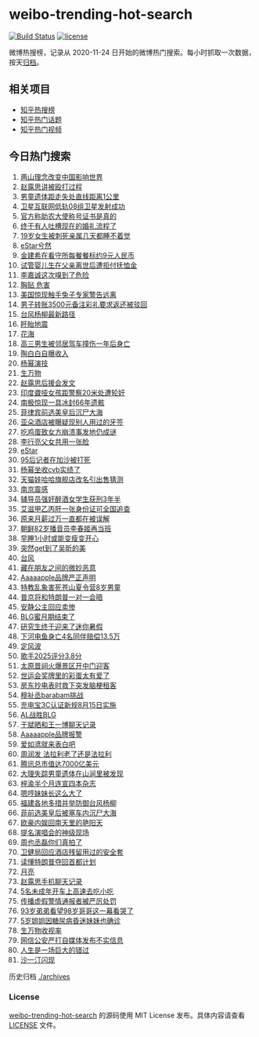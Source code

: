 # weibo-trending-hot-search

[![Build Status](https://github.com/justjavac/weibo-trending-hot-search/workflows/ci/badge.svg?branch=master)](https://github.com/justjavac/weibo-trending-hot-search/actions)
[![license](https://img.shields.io/github/license/justjavac/weibo-trending-hot-search)](https://github.com/justjavac/weibo-trending-hot-search/blob/master/LICENSE)

微博热搜榜，记录从 2020-11-24 日开始的微博热门搜索。每小时抓取一次数据，按天[归档](./archives)。

## 相关项目

- [知乎热搜榜](https://github.com/justjavac/zhihu-trending-top-search)
- [知乎热门话题](https://github.com/justjavac/zhihu-trending-hot-questions)
- [知乎热门视频](https://github.com/justjavac/zhihu-trending-hot-video)

## 今日热门搜索

<!-- BEGIN -->
<!-- 最后更新时间 Thu Aug 14 2025 06:42:22 GMT+0800 (China Standard Time) -->

1. [两山理念改变中国影响世界](https://s.weibo.com//weibo?q=%23%E4%B8%A4%E5%B1%B1%E7%90%86%E5%BF%B5%E6%94%B9%E5%8F%98%E4%B8%AD%E5%9B%BD%E5%BD%B1%E5%93%8D%E4%B8%96%E7%95%8C%23&Refer=new_time)
1. [赵露思讲被殴打过程](https://s.weibo.com//weibo?q=%23%E8%B5%B5%E9%9C%B2%E6%80%9D%E8%AE%B2%E8%A2%AB%E6%AE%B4%E6%89%93%E8%BF%87%E7%A8%8B%23&t=31&band_rank=4&Refer=top)
1. [男童遗体距走失处直线距离1公里](https://s.weibo.com//weibo?q=%23%E7%94%B7%E7%AB%A5%E9%81%97%E4%BD%93%E8%B7%9D%E8%B5%B0%E5%A4%B1%E5%A4%84%E7%9B%B4%E7%BA%BF%E8%B7%9D%E7%A6%BB1%E5%85%AC%E9%87%8C%23&t=31&band_rank=2&Refer=top)
1. [卫星互联网低轨08组卫星发射成功](https://s.weibo.com//weibo?q=%23%E5%8D%AB%E6%98%9F%E4%BA%92%E8%81%94%E7%BD%91%E4%BD%8E%E8%BD%A808%E7%BB%84%E5%8D%AB%E6%98%9F%E5%8F%91%E5%B0%84%E6%88%90%E5%8A%9F%23&t=31&band_rank=3&Refer=top)
1. [官方称助农大使称号证书是真的](https://s.weibo.com//weibo?q=%23%E5%AE%98%E6%96%B9%E7%A7%B0%E5%8A%A9%E5%86%9C%E5%A4%A7%E4%BD%BF%E7%A7%B0%E5%8F%B7%E8%AF%81%E4%B9%A6%E6%98%AF%E7%9C%9F%E7%9A%84%23&t=31&band_rank=1&Refer=top)
1. [终于有人吐槽现在的婚礼流程了](https://s.weibo.com//weibo?q=%E7%BB%88%E4%BA%8E%E6%9C%89%E4%BA%BA%E5%90%90%E6%A7%BD%E7%8E%B0%E5%9C%A8%E7%9A%84%E5%A9%9A%E7%A4%BC%E6%B5%81%E7%A8%8B%E4%BA%86&t=31&band_rank=31&Refer=top)
1. [19岁女生被刺死亲属几天都睡不着觉](https://s.weibo.com//weibo?q=%2319%E5%B2%81%E5%A5%B3%E7%94%9F%E8%A2%AB%E5%88%BA%E6%AD%BB%E4%BA%B2%E5%B1%9E%E5%87%A0%E5%A4%A9%E9%83%BD%E7%9D%A1%E4%B8%8D%E7%9D%80%E8%A7%89%23&t=31&band_rank=49&Refer=top)
1. [eStar兮然](https://s.weibo.com//weibo?q=eStar%E5%85%AE%E7%84%B6&t=31&band_rank=2&Refer=top)
1. [金建希在看守所每餐餐标约9元人民币](https://s.weibo.com//weibo?q=%23%E9%87%91%E5%BB%BA%E5%B8%8C%E5%9C%A8%E7%9C%8B%E5%AE%88%E6%89%80%E6%AF%8F%E9%A4%90%E9%A4%90%E6%A0%87%E7%BA%A69%E5%85%83%E4%BA%BA%E6%B0%91%E5%B8%81%23&t=31&band_rank=35&Refer=top)
1. [试管婴儿生在父亲离世后遭拒付抚恤金](https://s.weibo.com//weibo?q=%23%E8%AF%95%E7%AE%A1%E5%A9%B4%E5%84%BF%E7%94%9F%E5%9C%A8%E7%88%B6%E4%BA%B2%E7%A6%BB%E4%B8%96%E5%90%8E%E9%81%AD%E6%8B%92%E4%BB%98%E6%8A%9A%E6%81%A4%E9%87%91%23&t=31&band_rank=23&Refer=top)
1. [李嘉诚这次嗅到了危险](https://s.weibo.com//weibo?q=%23%E6%9D%8E%E5%98%89%E8%AF%9A%E8%BF%99%E6%AC%A1%E5%97%85%E5%88%B0%E4%BA%86%E5%8D%B1%E9%99%A9%23&t=31&band_rank=17&Refer=top)
1. [胸贴 危害](https://s.weibo.com//weibo?q=%E8%83%B8%E8%B4%B4%20%E5%8D%B1%E5%AE%B3&t=31&band_rank=11&Refer=top)
1. [美国惊现触手兔子专家警告远离](https://s.weibo.com//weibo?q=%23%E7%BE%8E%E5%9B%BD%E6%83%8A%E7%8E%B0%E8%A7%A6%E6%89%8B%E5%85%94%E5%AD%90%E4%B8%93%E5%AE%B6%E8%AD%A6%E5%91%8A%E8%BF%9C%E7%A6%BB%23&t=31&band_rank=12&Refer=top)
1. [男子转账3500元备注彩礼要求返还被驳回](https://s.weibo.com//weibo?q=%23%E7%94%B7%E5%AD%90%E8%BD%AC%E8%B4%A63500%E5%85%83%E5%A4%87%E6%B3%A8%E5%BD%A9%E7%A4%BC%E8%A6%81%E6%B1%82%E8%BF%94%E8%BF%98%E8%A2%AB%E9%A9%B3%E5%9B%9E%23&t=31&band_rank=27&Refer=top)
1. [台风杨柳最新路径](https://s.weibo.com//weibo?q=%23%E5%8F%B0%E9%A3%8E%E6%9D%A8%E6%9F%B3%E6%9C%80%E6%96%B0%E8%B7%AF%E5%BE%84%23&t=31&band_rank=28&Refer=top)
1. [盱眙地震](https://s.weibo.com//weibo?q=%E7%9B%B1%E7%9C%99%E5%9C%B0%E9%9C%87&t=31&band_rank=2&Refer=top)
1. [花海](https://s.weibo.com//weibo?q=%E8%8A%B1%E6%B5%B7&t=31&band_rank=5&Refer=top)
1. [高三男生被邻居驾车撞伤一年后身亡](https://s.weibo.com//weibo?q=%23%E9%AB%98%E4%B8%89%E7%94%B7%E7%94%9F%E8%A2%AB%E9%82%BB%E5%B1%85%E9%A9%BE%E8%BD%A6%E6%92%9E%E4%BC%A4%E4%B8%80%E5%B9%B4%E5%90%8E%E8%BA%AB%E4%BA%A1%23&t=31&band_rank=9&Refer=top)
1. [陶白白自曝收入](https://s.weibo.com//weibo?q=%E9%99%B6%E7%99%BD%E7%99%BD%E8%87%AA%E6%9B%9D%E6%94%B6%E5%85%A5&t=31&band_rank=7&Refer=top)
1. [杨幂演技](https://s.weibo.com//weibo?q=%23%E6%9D%A8%E5%B9%82%E6%BC%94%E6%8A%80%23&t=31&band_rank=5&Refer=top)
1. [生万物](https://s.weibo.com//weibo?q=%E7%94%9F%E4%B8%87%E7%89%A9&t=31&band_rank=15&Refer=top)
1. [赵露思后援会发文](https://s.weibo.com//weibo?q=%E8%B5%B5%E9%9C%B2%E6%80%9D%E5%90%8E%E6%8F%B4%E4%BC%9A%E5%8F%91%E6%96%87&t=31&band_rank=21&Refer=top)
1. [印度聋哑女孩距警察20米处遭轮奸](https://s.weibo.com//weibo?q=%23%E5%8D%B0%E5%BA%A6%E8%81%8B%E5%93%91%E5%A5%B3%E5%AD%A9%E8%B7%9D%E8%AD%A6%E5%AF%9F20%E7%B1%B3%E5%A4%84%E9%81%AD%E8%BD%AE%E5%A5%B8%23&t=31&band_rank=18&Refer=top)
1. [南极惊现一具冰封66年遗骸](https://s.weibo.com//weibo?q=%23%E5%8D%97%E6%9E%81%E6%83%8A%E7%8E%B0%E4%B8%80%E5%85%B7%E5%86%B0%E5%B0%8166%E5%B9%B4%E9%81%97%E9%AA%B8%23&t=31&band_rank=44&Refer=top)
1. [菲律宾前选美皇后沉尸大海](https://s.weibo.com//weibo?q=%23%E8%8F%B2%E5%BE%8B%E5%AE%BE%E5%89%8D%E9%80%89%E7%BE%8E%E7%9A%87%E5%90%8E%E6%B2%89%E5%B0%B8%E5%A4%A7%E6%B5%B7%23&t=31&band_rank=36&Refer=top)
1. [亚朵酒店被曝疑现别人用过的牙签](https://s.weibo.com//weibo?q=%23%E4%BA%9A%E6%9C%B5%E9%85%92%E5%BA%97%E8%A2%AB%E6%9B%9D%E7%96%91%E7%8E%B0%E5%88%AB%E4%BA%BA%E7%94%A8%E8%BF%87%E7%9A%84%E7%89%99%E7%AD%BE%23&t=31&band_rank=6&Refer=top)
1. [吃鸡蛋致女方崩溃事发地仍成谜](https://s.weibo.com//weibo?q=%23%E5%90%83%E9%B8%A1%E8%9B%8B%E8%87%B4%E5%A5%B3%E6%96%B9%E5%B4%A9%E6%BA%83%E4%BA%8B%E5%8F%91%E5%9C%B0%E4%BB%8D%E6%88%90%E8%B0%9C%23&t=31&band_rank=40&Refer=top)
1. [李行亮父女共用一张脸](https://s.weibo.com//weibo?q=%E6%9D%8E%E8%A1%8C%E4%BA%AE%E7%88%B6%E5%A5%B3%E5%85%B1%E7%94%A8%E4%B8%80%E5%BC%A0%E8%84%B8&t=31&band_rank=13&Refer=top)
1. [eStar](https://s.weibo.com//weibo?q=eStar&t=31&band_rank=7&Refer=top)
1. [95后记者在加沙被打死](https://s.weibo.com//weibo?q=%2395%E5%90%8E%E8%AE%B0%E8%80%85%E5%9C%A8%E5%8A%A0%E6%B2%99%E8%A2%AB%E6%89%93%E6%AD%BB%23&t=31&band_rank=31&Refer=top)
1. [杨幂坐收cvb实绩了](https://s.weibo.com//weibo?q=%E6%9D%A8%E5%B9%82%E5%9D%90%E6%94%B6cvb%E5%AE%9E%E7%BB%A9%E4%BA%86&t=31&band_rank=20&Refer=top)
1. [天猫娃哈哈旗舰店改名引出售猜测](https://s.weibo.com//weibo?q=%23%E5%A4%A9%E7%8C%AB%E5%A8%83%E5%93%88%E5%93%88%E6%97%97%E8%88%B0%E5%BA%97%E6%94%B9%E5%90%8D%E5%BC%95%E5%87%BA%E5%94%AE%E7%8C%9C%E6%B5%8B%23&t=31&band_rank=35&Refer=top)
1. [南京震感](https://s.weibo.com//weibo?q=%E5%8D%97%E4%BA%AC%E9%9C%87%E6%84%9F&t=31&band_rank=37&Refer=top)
1. [辅导员强奸醉酒女学生获刑3年半](https://s.weibo.com//weibo?q=%23%E8%BE%85%E5%AF%BC%E5%91%98%E5%BC%BA%E5%A5%B8%E9%86%89%E9%85%92%E5%A5%B3%E5%AD%A6%E7%94%9F%E8%8E%B7%E5%88%913%E5%B9%B4%E5%8D%8A%23&t=31&band_rank=39&Refer=top)
1. [艾滋甲乙丙肝一张身份证可全国追查](https://s.weibo.com//weibo?q=%23%E8%89%BE%E6%BB%8B%E7%94%B2%E4%B9%99%E4%B8%99%E8%82%9D%E4%B8%80%E5%BC%A0%E8%BA%AB%E4%BB%BD%E8%AF%81%E5%8F%AF%E5%85%A8%E5%9B%BD%E8%BF%BD%E6%9F%A5%23&t=31&band_rank=26&Refer=top)
1. [原来月薪过万一直都在被误解](https://s.weibo.com//weibo?q=%E5%8E%9F%E6%9D%A5%E6%9C%88%E8%96%AA%E8%BF%87%E4%B8%87%E4%B8%80%E7%9B%B4%E9%83%BD%E5%9C%A8%E8%A2%AB%E8%AF%AF%E8%A7%A3&t=31&band_rank=16&Refer=top)
1. [朝鲜82岁播音员李春姬再当班](https://s.weibo.com//weibo?q=%23%E6%9C%9D%E9%B2%9C82%E5%B2%81%E6%92%AD%E9%9F%B3%E5%91%98%E6%9D%8E%E6%98%A5%E5%A7%AC%E5%86%8D%E5%BD%93%E7%8F%AD%23&t=31&band_rank=39&Refer=top)
1. [早睡1小时或能变瘦变开心](https://s.weibo.com//weibo?q=%23%E6%97%A9%E7%9D%A11%E5%B0%8F%E6%97%B6%E6%88%96%E8%83%BD%E5%8F%98%E7%98%A6%E5%8F%98%E5%BC%80%E5%BF%83%23&t=31&band_rank=38&Refer=top)
1. [突然get到了吴昕的美](https://s.weibo.com//weibo?q=%E7%AA%81%E7%84%B6get%E5%88%B0%E4%BA%86%E5%90%B4%E6%98%95%E7%9A%84%E7%BE%8E&t=31&band_rank=41&Refer=top)
1. [台风](https://s.weibo.com//weibo?q=%E5%8F%B0%E9%A3%8E&t=31&band_rank=32&Refer=top)
1. [藏在朋友之间的微妙恶意](https://s.weibo.com//weibo?q=%23%E8%97%8F%E5%9C%A8%E6%9C%8B%E5%8F%8B%E4%B9%8B%E9%97%B4%E7%9A%84%E5%BE%AE%E5%A6%99%E6%81%B6%E6%84%8F%23&t=31&band_rank=37&Refer=top)
1. [Aaaaapple品牌严正声明](https://s.weibo.com//weibo?q=%23Aaaaapple%E5%93%81%E7%89%8C%E4%B8%A5%E6%AD%A3%E5%A3%B0%E6%98%8E%23&t=31&band_rank=13&Refer=top)
1. [特教乱象害死苍山夏令营8岁男童](https://s.weibo.com//weibo?q=%23%E7%89%B9%E6%95%99%E4%B9%B1%E8%B1%A1%E5%AE%B3%E6%AD%BB%E8%8B%8D%E5%B1%B1%E5%A4%8F%E4%BB%A4%E8%90%A58%E5%B2%81%E7%94%B7%E7%AB%A5%23&t=31&band_rank=25&Refer=top)
1. [普京将和特朗普一对一会晤](https://s.weibo.com//weibo?q=%23%E6%99%AE%E4%BA%AC%E5%B0%86%E5%92%8C%E7%89%B9%E6%9C%97%E6%99%AE%E4%B8%80%E5%AF%B9%E4%B8%80%E4%BC%9A%E6%99%A4%23&t=31&band_rank=43&Refer=top)
1. [安静公主回应卖惨](https://s.weibo.com//weibo?q=%E5%AE%89%E9%9D%99%E5%85%AC%E4%B8%BB%E5%9B%9E%E5%BA%94%E5%8D%96%E6%83%A8&t=31&band_rank=45&Refer=top)
1. [BLG蜜月期结束了](https://s.weibo.com//weibo?q=%23BLG%E8%9C%9C%E6%9C%88%E6%9C%9F%E7%BB%93%E6%9D%9F%E4%BA%86%23&t=31&band_rank=42&Refer=top)
1. [研究生终于迎来了迷你暑假](https://s.weibo.com//weibo?q=%E7%A0%94%E7%A9%B6%E7%94%9F%E7%BB%88%E4%BA%8E%E8%BF%8E%E6%9D%A5%E4%BA%86%E8%BF%B7%E4%BD%A0%E6%9A%91%E5%81%87&t=31&band_rank=49&Refer=top)
1. [下河电鱼身亡4名同伴赔偿13.5万](https://s.weibo.com//weibo?q=%23%E4%B8%8B%E6%B2%B3%E7%94%B5%E9%B1%BC%E8%BA%AB%E4%BA%A14%E5%90%8D%E5%90%8C%E4%BC%B4%E8%B5%94%E5%81%BF13.5%E4%B8%87%23&t=31&band_rank=35&Refer=top)
1. [定风波](https://s.weibo.com//weibo?q=%E5%AE%9A%E9%A3%8E%E6%B3%A2&t=31&band_rank=48&Refer=top)
1. [歌手2025评分3.8分](https://s.weibo.com//weibo?q=%23%E6%AD%8C%E6%89%8B2025%E8%AF%84%E5%88%863.8%E5%88%86%23&t=31&band_rank=29&Refer=top)
1. [太原晋祠火爆景区开中门迎客](https://s.weibo.com//weibo?q=%23%E5%A4%AA%E5%8E%9F%E6%99%8B%E7%A5%A0%E7%81%AB%E7%88%86%E6%99%AF%E5%8C%BA%E5%BC%80%E4%B8%AD%E9%97%A8%E8%BF%8E%E5%AE%A2%23&t=31&band_rank=50&Refer=top)
1. [世运会奖牌里的彩蛋太有爱了](https://s.weibo.com//weibo?q=%23%E4%B8%96%E8%BF%90%E4%BC%9A%E5%A5%96%E7%89%8C%E9%87%8C%E7%9A%84%E5%BD%A9%E8%9B%8B%E5%A4%AA%E6%9C%89%E7%88%B1%E4%BA%86%23&t=31&band_rank=50&Refer=top)
1. [房东抄电表时救下突发脑梗租客](https://s.weibo.com//weibo?q=%23%E6%88%BF%E4%B8%9C%E6%8A%84%E7%94%B5%E8%A1%A8%E6%97%B6%E6%95%91%E4%B8%8B%E7%AA%81%E5%8F%91%E8%84%91%E6%A2%97%E7%A7%9F%E5%AE%A2%23&t=31&band_rank=10&Refer=top)
1. [穆祉丞barabam挑战](https://s.weibo.com//weibo?q=%E7%A9%86%E7%A5%89%E4%B8%9Ebarabam%E6%8C%91%E6%88%98&t=31&band_rank=49&Refer=top)
1. [充电宝3C认证新规8月15日实施](https://s.weibo.com//weibo?q=%23%E5%85%85%E7%94%B5%E5%AE%9D3C%E8%AE%A4%E8%AF%81%E6%96%B0%E8%A7%848%E6%9C%8815%E6%97%A5%E5%AE%9E%E6%96%BD%23&t=31&band_rank=44&Refer=top)
1. [AL战胜BLG](https://s.weibo.com//weibo?q=%23AL%E6%88%98%E8%83%9CBLG%23&t=31&band_rank=8&Refer=top)
1. [于斌晒和王一博聊天记录](https://s.weibo.com//weibo?q=%23%E4%BA%8E%E6%96%8C%E6%99%92%E5%92%8C%E7%8E%8B%E4%B8%80%E5%8D%9A%E8%81%8A%E5%A4%A9%E8%AE%B0%E5%BD%95%23&t=31&band_rank=43&Refer=top)
1. [Aaaaapple品牌报警](https://s.weibo.com//weibo?q=%23Aaaaapple%E5%93%81%E7%89%8C%E6%8A%A5%E8%AD%A6%23&t=31&band_rank=19&Refer=top)
1. [爱如鸢就来表白吧](https://s.weibo.com//weibo?q=%E7%88%B1%E5%A6%82%E9%B8%A2%E5%B0%B1%E6%9D%A5%E8%A1%A8%E7%99%BD%E5%90%A7&t=31&band_rank=50&Refer=top)
1. [周润发 法拉利老了还是法拉利](https://s.weibo.com//weibo?q=%E5%91%A8%E6%B6%A6%E5%8F%91%20%E6%B3%95%E6%8B%89%E5%88%A9%E8%80%81%E4%BA%86%E8%BF%98%E6%98%AF%E6%B3%95%E6%8B%89%E5%88%A9&t=31&band_rank=34&Refer=top)
1. [腾讯总市值达7000亿美元](https://s.weibo.com//weibo?q=%23%E8%85%BE%E8%AE%AF%E6%80%BB%E5%B8%82%E5%80%BC%E8%BE%BE7000%E4%BA%BF%E7%BE%8E%E5%85%83%23&t=31&band_rank=48&Refer=top)
1. [大理失踪男童遗体在山涧里被发现](https://s.weibo.com//weibo?q=%23%E5%A4%A7%E7%90%86%E5%A4%B1%E8%B8%AA%E7%94%B7%E7%AB%A5%E9%81%97%E4%BD%93%E5%9C%A8%E5%B1%B1%E6%B6%A7%E9%87%8C%E8%A2%AB%E5%8F%91%E7%8E%B0%23&t=31&band_rank=22&Refer=top)
1. [梓渝半个月连宣四本杂志](https://s.weibo.com//weibo?q=%23%E6%A2%93%E6%B8%9D%E5%8D%8A%E4%B8%AA%E6%9C%88%E8%BF%9E%E5%AE%A3%E5%9B%9B%E6%9C%AC%E6%9D%82%E5%BF%97%23&t=31&band_rank=42&Refer=top)
1. [嗯哼妹妹长这么大了](https://s.weibo.com//weibo?q=%23%E5%97%AF%E5%93%BC%E5%A6%B9%E5%A6%B9%E9%95%BF%E8%BF%99%E4%B9%88%E5%A4%A7%E4%BA%86%23&t=31&band_rank=46&Refer=top)
1. [福建各地多措并举防御台风杨柳](https://s.weibo.com//weibo?q=%23%E7%A6%8F%E5%BB%BA%E5%90%84%E5%9C%B0%E5%A4%9A%E6%8E%AA%E5%B9%B6%E4%B8%BE%E9%98%B2%E5%BE%A1%E5%8F%B0%E9%A3%8E%E6%9D%A8%E6%9F%B3%23&t=31&band_rank=25&Refer=top)
1. [菲前选美皇后被塞车内沉尸大海](https://s.weibo.com//weibo?q=%23%E8%8F%B2%E5%89%8D%E9%80%89%E7%BE%8E%E7%9A%87%E5%90%8E%E8%A2%AB%E5%A1%9E%E8%BD%A6%E5%86%85%E6%B2%89%E5%B0%B8%E5%A4%A7%E6%B5%B7%23&t=31&band_rank=40&Refer=top)
1. [欧豪内娱回南天里的艳阳天](https://s.weibo.com//weibo?q=%E6%AC%A7%E8%B1%AA%E5%86%85%E5%A8%B1%E5%9B%9E%E5%8D%97%E5%A4%A9%E9%87%8C%E7%9A%84%E8%89%B3%E9%98%B3%E5%A4%A9&t=31&band_rank=28&Refer=top)
1. [提名演唱会的神级现场](https://s.weibo.com//weibo?q=%E6%8F%90%E5%90%8D%E6%BC%94%E5%94%B1%E4%BC%9A%E7%9A%84%E7%A5%9E%E7%BA%A7%E7%8E%B0%E5%9C%BA&t=31&band_rank=44&Refer=top)
1. [周也丞磊你们真拍了](https://s.weibo.com//weibo?q=%E5%91%A8%E4%B9%9F%E4%B8%9E%E7%A3%8A%E4%BD%A0%E4%BB%AC%E7%9C%9F%E6%8B%8D%E4%BA%86&t=31&band_rank=47&Refer=top)
1. [卫健局回应酒店残留用过的安全套](https://s.weibo.com//weibo?q=%23%E5%8D%AB%E5%81%A5%E5%B1%80%E5%9B%9E%E5%BA%94%E9%85%92%E5%BA%97%E6%AE%8B%E7%95%99%E7%94%A8%E8%BF%87%E7%9A%84%E5%AE%89%E5%85%A8%E5%A5%97%23&t=31&band_rank=33&Refer=top)
1. [读懂特朗普夺回首都计划](https://s.weibo.com//weibo?q=%E8%AF%BB%E6%87%82%E7%89%B9%E6%9C%97%E6%99%AE%E5%A4%BA%E5%9B%9E%E9%A6%96%E9%83%BD%E8%AE%A1%E5%88%92&t=31&band_rank=41&Refer=top)
1. [月亮](https://s.weibo.com//weibo?q=%E6%9C%88%E4%BA%AE&t=31&band_rank=14&Refer=top)
1. [赵露思手机聊天记录](https://s.weibo.com//weibo?q=%23%E8%B5%B5%E9%9C%B2%E6%80%9D%E6%89%8B%E6%9C%BA%E8%81%8A%E5%A4%A9%E8%AE%B0%E5%BD%95%23&t=31&band_rank=4&Refer=top)
1. [5名未成年开车上高速去吃小吃](https://s.weibo.com//weibo?q=%235%E5%90%8D%E6%9C%AA%E6%88%90%E5%B9%B4%E5%BC%80%E8%BD%A6%E4%B8%8A%E9%AB%98%E9%80%9F%E5%8E%BB%E5%90%83%E5%B0%8F%E5%90%83%23&t=31&band_rank=24&Refer=top)
1. [传播虚假警情通报者被严厉处罚](https://s.weibo.com//weibo?q=%23%E4%BC%A0%E6%92%AD%E8%99%9A%E5%81%87%E8%AD%A6%E6%83%85%E9%80%9A%E6%8A%A5%E8%80%85%E8%A2%AB%E4%B8%A5%E5%8E%89%E5%A4%84%E7%BD%9A%23&t=31&band_rank=10&Refer=top)
1. [93岁弟弟看望98岁哥哥这一幕看哭了](https://s.weibo.com//weibo?q=%2393%E5%B2%81%E5%BC%9F%E5%BC%9F%E7%9C%8B%E6%9C%9B98%E5%B2%81%E5%93%A5%E5%93%A5%E8%BF%99%E4%B8%80%E5%B9%95%E7%9C%8B%E5%93%AD%E4%BA%86%23&t=31&band_rank=35&Refer=top)
1. [5岁姐姐因糖尿病昏迷妹妹也确诊](https://s.weibo.com//weibo?q=%235%E5%B2%81%E5%A7%90%E5%A7%90%E5%9B%A0%E7%B3%96%E5%B0%BF%E7%97%85%E6%98%8F%E8%BF%B7%E5%A6%B9%E5%A6%B9%E4%B9%9F%E7%A1%AE%E8%AF%8A%23&t=31&band_rank=34&Refer=top)
1. [生万物收视率](https://s.weibo.com//weibo?q=%23%E7%94%9F%E4%B8%87%E7%89%A9%E6%94%B6%E8%A7%86%E7%8E%87%23&t=31&band_rank=30&Refer=top)
1. [网信公安严打自媒体发布不实信息](https://s.weibo.com//weibo?q=%23%E7%BD%91%E4%BF%A1%E5%85%AC%E5%AE%89%E4%B8%A5%E6%89%93%E8%87%AA%E5%AA%92%E4%BD%93%E5%8F%91%E5%B8%83%E4%B8%8D%E5%AE%9E%E4%BF%A1%E6%81%AF%23&t=31&band_rank=45&Refer=top)
1. [人生是一场巨大的错过](https://s.weibo.com//weibo?q=%E4%BA%BA%E7%94%9F%E6%98%AF%E4%B8%80%E5%9C%BA%E5%B7%A8%E5%A4%A7%E7%9A%84%E9%94%99%E8%BF%87&t=31&band_rank=47&Refer=top)
1. [沙一汀闪现](https://s.weibo.com//weibo?q=%E6%B2%99%E4%B8%80%E6%B1%80%E9%97%AA%E7%8E%B0&t=31&band_rank=50&Refer=top)

<!-- END -->

历史归档 [./archives](./archives)

### License

[weibo-trending-hot-search](https://github.com/justjavac/weibo-trending-hot-search) 的源码使用 MIT License
发布。具体内容请查看 [LICENSE](./LICENSE) 文件。
